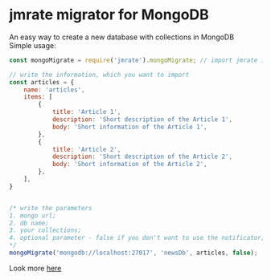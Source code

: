 # jmrate migrator for MongoDB
An easy way to create a new database with collections in MongoDB  
Simple usage:
```javascript
const mongoMigrate = require('jmrate').mongoMigrate; // import jmrate into your file

// write the information, which you want to import
const articles = {
	name: 'articles',
	items: [
		{
			title: 'Article 1',
			description: 'Short description of the Article 1',
			body: 'Short information of the Article 1',
		},
		{
			title: 'Article 2',
			description: 'Short description of the Article 2',
			body: 'Short information of the Article 2',
		},
	],
}


/* write the parameters 
1. mongo url;
2. db name;
3. your collections;
4. optional parameter - false if you don't want to use the notificator;
*/
mongoMigrate('mongodb://localhost:27017', 'newsDb', articles, false);
```
Look more [here](https://github.com/Arandar/jmrate/tree/master/db)
